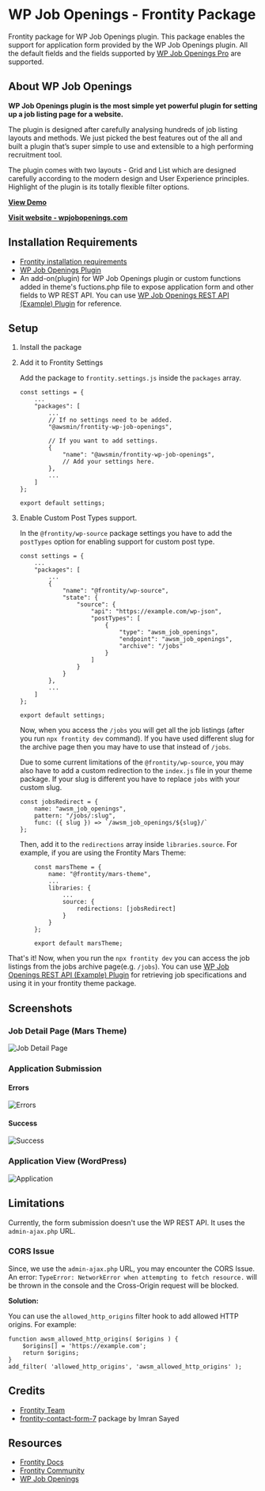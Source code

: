 # WP Job Openings - Frontity Package
Frontity package for WP Job Openings plugin. This package enables the support for application form provided by the WP Job Openings plugin. All the default fields and the fields supported by [WP Job Openings Pro](https://awsm.in/get/wpjo-pro/) are supported.

## About WP Job Openings
**WP Job Openings plugin is the most simple yet powerful plugin for setting up a job listing page for a website.**

The plugin is designed after carefully analysing hundreds of job listing layouts and methods. We just picked the best features out of the all and built a plugin that’s super simple to use and extensible to a high performing recruitment tool.

The plugin comes with two layouts - Grid and List which are designed carefully according to the modern design and User Experience principles. Highlight of the plugin is its totally flexible filter options.

**[View Demo](https://demo.awsm.in/wp-job-openings/)**

**[Visit website - wpjobopenings.com](https://wpjobopenings.com/)**

## Installation Requirements

* [Frontity installation requirements](https://docs.frontity.org/getting-started#installation-requirements)
* [WP Job Openings Plugin](https://wordpress.org/plugins/wp-job-openings/)
* An add-on(plugin) for WP Job Openings plugin or custom functions added in theme's fuctions.php file to expose application form and other fields to WP REST API. You can use [WP Job Openings REST API (Example) Plugin](https://github.com/awsmin/wp-job-openings-rest-api-example) for reference.

## Setup

1. Install the package
2. Add it to Frontity Settings

    Add the package to `frontity.settings.js` inside the `packages` array.

    ```
    const settings = {
        ...
        "packages": [
            ...
            // If no settings need to be added.
            "@awsmin/frontity-wp-job-openings",

            // If you want to add settings.
            {
                "name": "@awsmin/frontity-wp-job-openings",
                // Add your settings here.
            },
            ...
        ]
    };

    export default settings;
    ```

3. Enable Custom Post Types support.

    In the `@frontity/wp-source` package settings you have to add the `postTypes` option for enabling support for custom post type.

    ```
    const settings = {
        ...
        "packages": [
            ...
            {
                "name": "@frontity/wp-source",
                "state": {
                    "source": {
                        "api": "https://example.com/wp-json",
                        "postTypes": [
                            {
                                "type": "awsm_job_openings",
                                "endpoint": "awsm_job_openings",
                                "archive": "/jobs"
                            }
                        ]
                    }
                }
            },
            ...
        ]
    };

    export default settings;
    ```

    Now, when you access the `/jobs` you will get all the job listings (after you run `npx frontity dev` command). If you have used different slug for the archive page then you may have to use that instead of `/jobs`.

    Due to some current limitations of the `@frontity/wp-source`, you may also have to add a custom redirection to the `index.js` file in your theme package. If your slug is different you have to replace `jobs` with your custom slug.

    ```
    const jobsRedirect = {
        name: "awsm_job_openings",
        pattern: "/jobs/:slug",
        func: ({ slug }) => `/awsm_job_openings/${slug}/`
    };
    ```

    Then, add it to the `redirections` array inside `libraries.source`. For example, if you are using the Frontity Mars Theme:

    ```
        const marsTheme = {
            name: "@frontity/mars-theme",
            ...
            libraries: {
                ...
                source: {
                    redirections: [jobsRedirect]
                }
            }
        };

        export default marsTheme;
    ```

That's it! Now, when you run the `npx frontity dev` you can access the job listings from the jobs archive page(e.g. `/jobs`). You can use [WP Job Openings REST API (Example) Plugin](https://github.com/awsmin/wp-job-openings-rest-api-example) for retrieving job specifications and using it in your frontity theme package.

## Screenshots

### Job Detail Page (Mars Theme)

![Job Detail Page](https://github.com/awsmin/frontity-wp-job-openings/raw/master/assets/job-page.png)

### Application Submission

#### Errors

![Errors](https://github.com/awsmin/frontity-wp-job-openings/raw/master/assets/submission-errors.png)

#### Success

![Success](https://github.com/awsmin/frontity-wp-job-openings/raw/master/assets/submission-success.png)

### Application View (WordPress)

![Application](https://github.com/awsmin/frontity-wp-job-openings/raw/master/assets/job-application.png)

## Limitations

Currently, the form submission doesn't use the WP REST API. It uses the `admin-ajax.php` URL.

### CORS Issue

Since, we use the `admin-ajax.php` URL, you may encounter the CORS Issue. An error: `TypeError: NetworkError when attempting to fetch resource.` will be thrown in the console and the Cross-Origin request will be blocked.

**Solution:**

You can use the `allowed_http_origins` filter hook to add allowed HTTP origins. For example:

```
function awsm_allowed_http_origins( $origins ) {
    $origins[] = 'https://example.com';
    return $origins;
}
add_filter( 'allowed_http_origins', 'awsm_allowed_http_origins' );
```

## Credits

* [Frontity Team](https://community.frontity.org/t/how-to-create-a-frontity-package-for-contact-form-7/623)
* [frontity-contact-form-7](https://github.com/imranhsayed/frontity-contact-form-7) package by Imran Sayed

## Resources

* [Frontity Docs](https://docs.frontity.org/)
* [Frontity Community](https://community.frontity.org/)
* [WP Job Openings](https://wpjobopenings.com/)